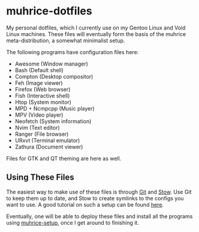 # muhrice-dotfiles
My personal dotfiles, which I currently use on my Gentoo Linux and Void Linux machines.
These files will eventually form the basis of the muhrice meta-distribution, a somewhat minimalist setup.

The following programs have configuration files here:

- Awesome (Window manager)
- Bash (Default shell)
- Compton (Desktop compositor)
- Feh (Image viewer)
- Firefox (Web browser)
- Fish (Interactive shell)
- Htop (System monitor)
- MPD + Ncmpcpp (Music player)
- MPV (Video player)
- Neofetch (System information)
- Nvim (Text editor)
- Ranger (File browser)
- URxvt (Terminal emulator)
- Zathura (Document viewer)

Files for GTK and QT theming are here as well.

## Using These Files

The easiest way to make use of these files is through
[Git](https://git-scm.com/) and
[Stow](https://www.gnu.org/software/stow/).
Use Git to keep them up to date, and Stow to create symlinks to the configs you want to use.
A good tutorial on such a setup can be found
[here](http://brandon.invergo.net/news/2012-05-26-using-gnu-stow-to-manage-your-dotfiles.html).

Eventually, one will be able to deploy these files and install all the programs using
[muhrice-setup](https://github.com/qcloutier/muhrice-setup),
once I get around to finishing it.
